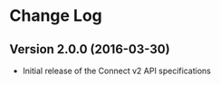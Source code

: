# Change Log

## Version 2.0.0 (2016-03-30)

* Initial release of the Connect v2 API specifications

